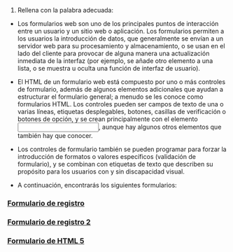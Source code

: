 1. Rellena con la palabra adecuada:

- Los formularios web son uno de los principales puntos de interacción entre un usuario y un sitio web o aplicación. Los formularios permiten a los usuarios la introducción de datos, que generalmente se envían a un servidor web para su procesamiento y almacenamiento, o se usan en el lado del cliente para provocar de alguna manera una actualización inmediata de la interfaz (por ejemplo, se añade otro elemento a una lista, o se muestra u oculta una función de interfaz de usuario).

- El HTML de un formulario web está compuesto por uno o más controles de formulario, además de algunos elementos adicionales que ayudan a estructurar el formulario general; a menudo se les conoce como formularios HTML. Los controles pueden ser campos de texto de una o varias líneas, etiquetas desplegables, botones, casillas de verificación o botones de opción, y se crean principalmente con el elemento <input>, aunque hay algunos otros elementos que también hay que conocer.

- Los controles de formulario también se pueden programar para forzar la introducción de formatos o valores específicos (validación de formulario), y se combinan con etiquetas de texto que describen su propósito para los usuarios con y sin discapacidad visual. 

- A continuación, encontrarás los siguientes formularios:
### [Formulario de registro](Formulario_de_registro/index.html)
### [Formulario de registro 2](Formulario_de_registro2/index.html)
### [Formulario de HTML 5](Formulario_HTML5/index.html)
